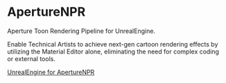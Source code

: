 # ApertureNPR
Aperture Toon Rendering Pipeline for UnrealEngine.

Enable Technical Artists to achieve next-gen cartoon rendering effects by utilizing the Material Editor alone, eliminating the need for complex coding or external tools.

[UnrealEngine for ApertureNPR](https://github.com/Overflowu/UnrealEngine/tree/aperture/5.6)
